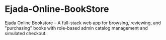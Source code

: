 # Ejada-Online-BookStore
Ejada Online Bookstore – A full-stack web app for browsing, reviewing, and "purchasing" books with role-based admin catalog management and simulated checkout.

